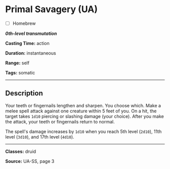 # Primal Savagery (UA)

- [ ] Homebrew

***0th-level transmutation***

**Casting Time:** action

**Duration:** instantaneous

**Range:** self

**Tags:** somatic

---

## Description
Your teeth or fingernails lengthen and sharpen. You choose which. Make a melee spell attack against one creature within 5 feet of you. On a hit, the target takes `1d10` piercing or slashing damage (your choice). After you make the attack, your teeth or fingernails return to normal.

The spell's damage increases by `1d10` when you reach 5th level (`2d10`), 11th level (`3d10`), and 17th level (`4d10`).

---

**Classes:** druid

**Source:** UA-SS, page 3
